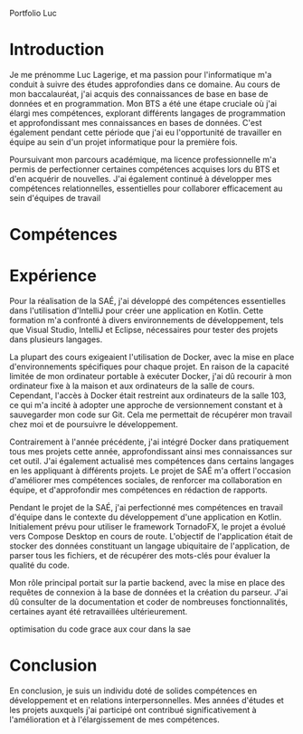 
Portfolio Luc

# Introduction

Je me prénomme Luc Lagerige, et ma passion pour l'informatique m'a conduit à suivre des études approfondies dans ce domaine. Au cours de mon baccalauréat, j'ai acquis des connaissances de base en base de données et en programmation. Mon BTS a été une étape cruciale où j'ai élargi mes compétences, explorant différents langages de programmation et approfondissant mes connaissances en bases de données. C'est également pendant cette période que j'ai eu l'opportunité de travailler en équipe au sein d'un projet informatique pour la première fois.

Poursuivant mon parcours académique, ma licence professionnelle m'a permis de perfectionner certaines compétences acquises lors du BTS et d'en acquérir de nouvelles. J'ai également continué à développer mes compétences relationnelles, essentielles pour collaborer efficacement au sein d'équipes de travail


# Compétences



# Expérience

Pour la réalisation de la SAÉ, j'ai développé des compétences essentielles dans l'utilisation d'IntelliJ pour créer une application en Kotlin. Cette formation m'a confronté à divers environnements de développement, tels que Visual Studio, IntelliJ et Eclipse, nécessaires pour tester des projets dans plusieurs langages.

La plupart des cours exigeaient l'utilisation de Docker, avec la mise en place d'environnements spécifiques pour chaque projet. En raison de la capacité limitée de mon ordinateur portable à exécuter Docker, j'ai dû recourir à mon ordinateur fixe à la maison et aux ordinateurs de la salle de cours. Cependant, l'accès à Docker était restreint aux ordinateurs de la salle 103, ce qui m'a incité à adopter une approche de versionnement constant et à sauvegarder mon code sur Git. Cela me permettait de récupérer mon travail chez moi et de poursuivre le développement.

Contrairement à l'année précédente, j'ai intégré Docker dans pratiquement tous mes projets cette année, approfondissant ainsi mes connaissances sur cet outil. J'ai également actualisé mes compétences dans certains langages en les appliquant à différents projets. Le projet de SAÉ m'a offert l'occasion d'améliorer mes compétences sociales, de renforcer ma collaboration en équipe, et d'approfondir mes compétences en rédaction de rapports.

Pendant le projet de la SAÉ, j'ai perfectionné mes compétences en travail d'équipe dans le contexte du développement d'une application en Kotlin. Initialement prévu pour utiliser le framework TornadoFX, le projet a évolué vers Compose Desktop en cours de route. L'objectif de l'application était de stocker des données constituant un langage ubiquitaire de l'application, de parser tous les fichiers, et de récupérer des mots-clés pour évaluer la qualité du code.

Mon rôle principal portait sur la partie backend, avec la mise en place des requêtes de connexion à la base de données et la création du parseur. J'ai dû consulter de la documentation et coder de nombreuses fonctionnalités, certaines ayant été retravaillées ultérieurement.


optimisation du code grace aux cour dans la sae

# Conclusion

En conclusion, je suis un individu doté de solides compétences en développement et en relations interpersonnelles. Mes années d'études et les projets auxquels j'ai participé ont contribué significativement à l'amélioration et à l'élargissement de mes compétences.

